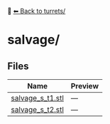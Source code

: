 📁 [⬅ Back to turrets/](../README.md)

# salvage/

## Files

| Name | Preview |
|------|---------|
| [salvage_s_t1.stl](./salvage_s_t1.stl) | — |
| [salvage_s_t2.stl](./salvage_s_t2.stl) | — |